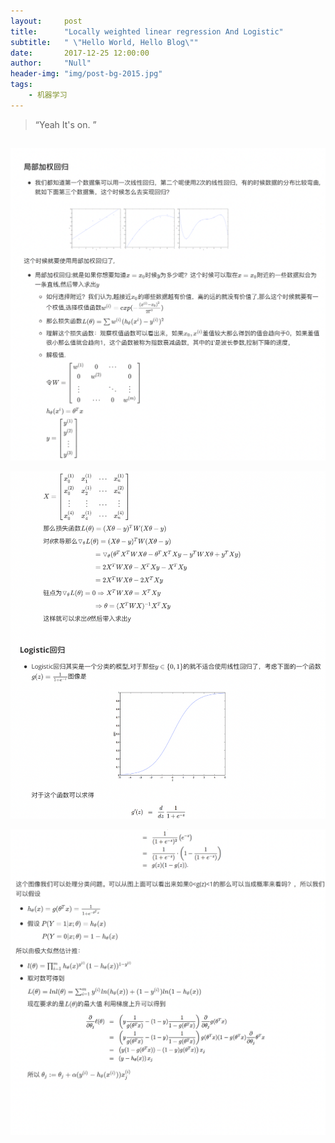 ```yaml
---
layout:     post
title:      "Locally weighted linear regression And Logistic"
subtitle:   " \"Hello World, Hello Blog\""
date:       2017-12-25 12:00:00
author:     "Null"
header-img: "img/post-bg-2015.jpg"
tags:
    - 机器学习
---
```


> “Yeah It's on. ”

## 

![log1](/img/log/log1.png)

![log2](/img/log/log2.png)

![log3](/img/log/log3.png)

